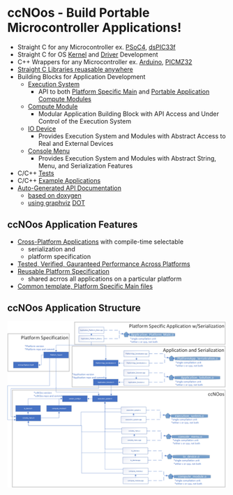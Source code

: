 # ccNOos - Build Portable Microcontroller Applications!
- Straight C for any Microcontroller ex. [PSoC4](https://www.infineon.com/cms/en/product/evaluation-boards/cy8ckit-042/?utm_source=cypress&utm_medium=referral&utm_campaign=202110_globe_en_all_integration-dev_kit), [dsPIC33f](https://www.microchip.com/en-us/development-tool/DM330013)
- Straight C for OS [Kernel](https://www.kernel.org/doc/html/v4.13/process/howto.html) and [Driver](https://www.kernel.org/doc/html/v4.11/driver-api/index.html) Development
- C++ Wrappers for any Microcontroller ex. [Arduino](https://www.arduino.cc/en/Main/arduinoBoardMega2560), [PICMZ32](https://www.microchip.com/en-us/development-tool/dm320007) 
- [Straight C Libraries reuasable anywhere](https://github.com/InMechaSol/ccNOos/tree/main/ccLibs)
- Building Blocks for Application Development
  - [Execution System](https://github.com/InMechaSol/ccNOos/tree/main/executionSystem)
    - API to both [Platform Specific Main](https://github.com/InMechaSol/ccNOos/tree/main/tests/testMainTemplates) and [Portable Application Compute Modules](https://github.com/InMechaSol/ccNOos/tree/main/tests/testApps)
  - [Compute Module](https://github.com/InMechaSol/ccNOos/tree/main/computeModule)
    - Modular Application Building Block with API Access and Under Control of the Execution System     
  - [IO Device](https://github.com/InMechaSol/ccNOos/tree/main/ioDevice)
    - Provides Execution System and Modules with Abstract Access to Real and External Devices  
  - [Console Menu](https://github.com/InMechaSol/ccNOos/tree/main/consoleMenu)
    - Provides Execution System and Modules with Abstract String, Menu, and Serialization Features  
- C/C++ [Tests](https://github.com/InMechaSol/ccNOos/tree/main/tests/testApps/ccNOos_Tests)
- C/C++ [Example Applications](https://github.com/InMechaSol/ccNOos/tree/main/tests/testApps/SysTick)
- [Auto-Generated API Documentation](https://inmechasol.com/ccNOos/files.html)
  - [based on doxygen](https://www.doxygen.nl/index.html)
  - [using graphviz](https://www.graphviz.org/) [DOT](https://graphviz.org/doc/info/command.html)
## ccNOos Application Features
- [Cross-Platform Applications](https://github.com/InMechaSol/ccNOos/tree/main/tests/testApps) with compile-time selectable
  - serialization and 
  - platform specification
- [Tested, Verified, Gauranteed Performance Across Platforms](https://github.com/InMechaSol/ccNOos_Tests)
- [Reusable Platform Specification](https://github.com/InMechaSol/ccNOos/tree/main/tests/testPlatforms)
  - shared acrros all applications on a particular platform  
- [Common template, Platform Specific Main files](https://github.com/InMechaSol/ccNOos/tree/main/tests/testMainFiles)
## ccNOos Application Structure
![appStructure](https://github.com/InMechaSol/ccNOos/blob/main/docs/pngs/Application_Structure.png)


